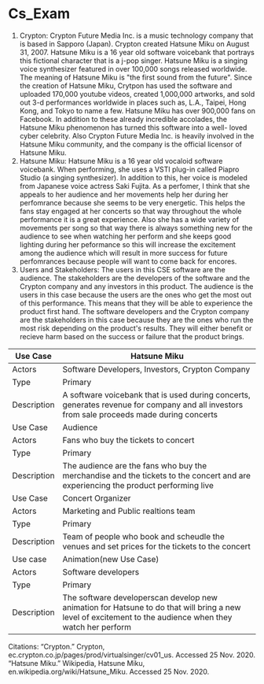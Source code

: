 # Cs_Exam
1) Crypton:
Crypton Future Media Inc. is a music technology company that is based in Sapporo (Japan). Crypton created Hatsune Miku on August 31, 2007. Hatsune Miku is a 16 year old software voicebank that portrays this fictional character that is a j-pop singer. Hatsune Miku is a singing voice synthesizer featured in over 100,000 songs released worldwide. The meaning of Hatsune Miku is "the first sound from the future". Since the creation of Hatsune Miku, Crytpon has used the software and uploaded 170,000 youtube videos, created 1,000,000 artworks, and sold out 3-d performances worldwide in places such as, L.A., Taipei, Hong Kong, and Tokyo to name a few. Hatsune Miku has over 900,000 fans on Facebook. In addition to these already incredible accolades, the Hatsune Miku phenomenon has turned this software into a well- loved cyber celebrity. Also Crypton Future Media Inc. is heavily involved in the Hatsune Miku community, and the company is the official licensor of Hatsune Miku. 
2) Hatsune Miku:
Hatsune Miku is a 16 year old vocaloid software voicebank. When performing, she uses a VSTI plug-in called Piapro Studio (a singing synthesizer). In addition to this, her voice is modeled from Japanese voice actress Saki Fujita. As a perfomer, I think that she appeals to her audience and her movements help her during her perfomrance because she seems to be very energetic. This helps the fans stay engaged at her concerts so that way throughout the whole performance it is a great experience. Also she has a wide variety of movements per song so that way there is always something new for the audience to see when watching her perform and she keeps good lighting during her peformance so this will increase the excitement among the audience which will result in more success for future perfomrances because people will want to come back for encores. 
3) Users and Stakeholders:
The users in this CSE software are the audience. The stakeholders are the developers of the software and the Crypton company and any investors in this product. The audience is the users in this case because the users are the ones who get the most out of this performance. This means that they will be able to experience the product first hand. The software developers and the Crypton company are the stakeholders in this case because they are the ones who run the most risk depending on the product's results. They will either benefit or recieve harm based on the success or failure that the product brings. 


|Use Case| Hatsune Miku|
-----------|-------------
|Actors| Software Developers, Investors, Crypton Company|
|Type| Primary|
|Description| A software voicebank that is used during concerts, generates revenue for company and all investors from sale proceeds made during concerts |
|Use Case| Audience|
|Actors| Fans who buy the tickets to concert|
|Type| Primary|
|Description| The audience are the fans who buy the merchandise and the tickets to the concert and are experiencing the product performing live|
|Use Case| Concert Organizer|
|Actors| Marketing and Public realtions team  |
|Type| Primary|
|Description| Team of people who book and scheudle the venues and set prices for the tickets to the concert |
|Use case| Animation(new Use Case) |
|Actors| Software developers|
|Type| Primary|
|Description| The software developerscan develop new animation for Hatsune to do that will bring a new level of excitement to the audience when they watch her perform|

Citations:
“Crypton.” Crypton, ec.crypton.co.jp/pages/prod/virtualsinger/cv01_us. Accessed 25 Nov. 2020.
“Hatsune Miku.” Wikipedia, Hatsune Miku, en.wikipedia.org/wiki/Hatsune_Miku. Accessed 25 Nov. 2020.
